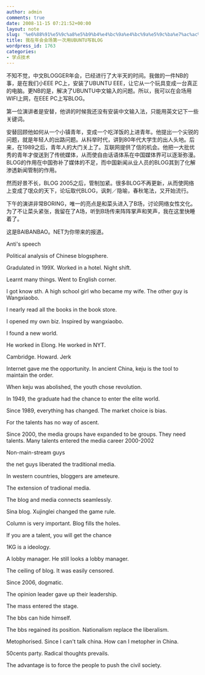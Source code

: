 ```yaml
---
author: admin
comments: true
date: 2008-11-15 07:21:52+00:00
layout: note
slug: '%e6%88%91%e5%9c%a8%e5%b9%b4%e4%bc%9a%e4%bc%9a%e5%9c%ba%e7%ac%ac%e4%b8%80%e6%ac%a1%e7%94%a8ubuntu%e5%86%99blog'
title: 我在年会会场第一次用UBUNTU写BLOG
wordpress_id: 1763
categories:
- 学点技术
---
```


不知不觉，中文BLOGGER年会，已经进行了大半天的时间。我做的一件NB的事，是在我们小EEE PC上，安装了UBUNTU EEE，让它从一个玩具变成一台真正的电脑。更NB的是，解决了UBUNTU中文输入的问题。所以，我可以在会场用WIFI上网，在EEE PC上写BLOG。

第一位演讲者是安替，他讲的时候我还没有安装中文输入法，只能用英文记下一些关键词。

安替回顾他如何从一个小镇青年，变成一个吃洋饭的上进青年。他提出一个尖锐的问题，就是年轻人的出路问题。从科举时代，讲到80年代大学生的出人头地。后来，在1989之后，青年人的大门关上了。互联网提供了信的机会。他把一大批优秀的青年才俊送到了传统媒体，从而使自由话语体系在中国媒体界可以逐渐弥漫。BLOG的作用在中国弥补了媒体的不足，而中国新闻从业人员的BLOG其到了化解渗透新闻管制的作用。

然而好景不长，BLOG 2005之后，管制加紧。很多BLOG不再更新，从而使网络上变成了氓众的天下，论坛取代BLOG，讽刺／隐喻，春秋笔法，又开始流行。

下午的演讲非常BORING，唯一的亮点是和菜头进入了B场，讨论网络女性文化。为了不让菜头紧张，我留在了A场，听到B场传来阵阵掌声和笑声，我在这里快睡着了。

这是BAIBANBAO。NET为你带来的报道。

Anti's speech

Political analysis of Chinese blogsphere.

Gradulated in 199X. Worked in a hotel. Night shift.

Learnt many things. Went to English corner.

I got know sth. A high school girl who became my wife. The other guy is Wangxiaobo. 

I nearly read all the books in the book store.

I opened my own biz. Inspired by wangxiaobo.

I found a new world. 

He worked in Elong. He worked in NYT. 

Cambridge. Howard. Jerk

Internet gave me the opportunity. In ancient China, keju is the tool to maintain the order.

When keju was abolished, the youth chose revolution. 

In 1949, the graduate had the chance to enter the elite world.

Since 1989, everything has changed. The market choice is bias. 

For the talents has no way of ascent.

Since 2000, the media groups have expanded to be groups. They need talents. Many talents entered the media career 2000-2002

Non-main-stream guys 

the net guys liberated the traditional media.

In western countries, bloggers are ameteure. 

The extension of tradional media. 

The blog and media connects seamlessly.

Sina blog. Xujinglei changed the game rule.

Column is very important. Blog fills the holes.

If you are a talent, you will get the chance

1KG is a ideology.

A lobby manager. He still looks a lobby manager. 

The ceiling of blog. It was easily censored. 

Since 2006, dogmatic. 

The opinion leader gave up their leadership.

The mass entered the stage. 

The bbs can hide himself.

The bbs regained its position. Nationalism replace the liberalism. 

Metophorised. Since I can't talk china. How can I metopher in China.

50cents party. Radical thoughts prevails.

The advantage is to force the people to push the civil society. 

